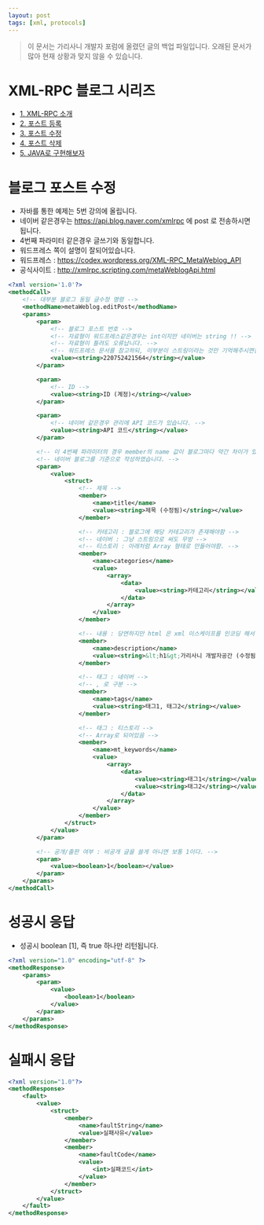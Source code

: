 ```yaml
---
layout: post
tags: [xml, protocols]
---
```


> 이 문서는 가리사니 개발자 포럼에 올렸던 글의 백업 파일입니다.
오래된 문서가 많아 현재 상황과 맞지 않을 수 있습니다.


# XML-RPC 블로그 시리즈
- [1. XML-RPC 소개](/2016/07/02/%EB%B0%B1%EC%97%85-%EA%B0%80%EB%A6%AC%EC%82%AC%EB%8B%88-XML-RPC-%EB%B8%94%EB%A1%9C%EA%B7%B8-1.-XML-RPC-%EC%86%8C%EA%B0%9C.html)
- [2. 포스트 등록](/2016/07/03/%EB%B0%B1%EC%97%85-%EA%B0%80%EB%A6%AC%EC%82%AC%EB%8B%88-XML-RPC-%EB%B8%94%EB%A1%9C%EA%B7%B8-2.-%ED%8F%AC%EC%8A%A4%ED%8A%B8-%EB%93%B1%EB%A1%9D.html)
- [3. 포스트 수정](/2016/07/03/%EB%B0%B1%EC%97%85-%EA%B0%80%EB%A6%AC%EC%82%AC%EB%8B%88-XML-RPC-%EB%B8%94%EB%A1%9C%EA%B7%B8-3.-%ED%8F%AC%EC%8A%A4%ED%8A%B8-%EC%88%98%EC%A0%95.html)
- [4. 포스트 삭제](/2016/07/03/%EB%B0%B1%EC%97%85-%EA%B0%80%EB%A6%AC%EC%82%AC%EB%8B%88-XML-RPC-%EB%B8%94%EB%A1%9C%EA%B7%B8-4.-%ED%8F%AC%EC%8A%A4%ED%8A%B8-%EC%82%AD%EC%A0%9C.html)
- [5. JAVA로 구현해보자](/2016/07/03/%EB%B0%B1%EC%97%85-%EA%B0%80%EB%A6%AC%EC%82%AC%EB%8B%88-XML-RPC-%EB%B8%94%EB%A1%9C%EA%B7%B8-5.-JAVA%EB%A1%9C-%EA%B5%AC%ED%98%84%ED%95%B4%EB%B3%B4%EC%9E%90.html)



# 블로그 포스트 수정
- 자바를 통한 예제는 5번 강의에 올립니다.
- 네이버 같은경우는 https://api.blog.naver.com/xmlrpc 에 post 로 전송하시면 됩니다.
- 4번째 파라미터 같은경우 글쓰기와 동일합니다.
- 워드프레스 쪽이 설명이 잘되어있습니다.
- 워드프레스 : https://codex.wordpress.org/XML-RPC_MetaWeblog_API
- 공식사이트 : http://xmlrpc.scripting.com/metaWeblogApi.html
``` xml
<?xml version='1.0'?>
<methodCall>
	<!-- 대부분 블로그 동일 글수정 명령 -->
	<methodName>metaWeblog.editPost</methodName>
	<params>
		<param>
			<!-- 블로그 포스트 번호 -->
			<!-- 자료형이 워드프레스같은경우는 int이지만 네이버는 string !! -->
			<!-- 자료형이 틀려도 오류납니다. -->
			<!-- 워드프레스 문서를 참고하되, 이부분이 스트링이라는 것만 기억해주시면됩니다. -->
			<value><string>220752421564</string></value>
		</param>

		<param>
			<!-- ID -->
			<value><string>ID (계정)</string></value>
		</param>

		<param>
			<!-- 네이버 같은경우 관리에 API 코드가 있습니다. -->
			<value><string>API 코드</string></value>
		</param>

		<!-- 이 4번째 파라미터의 경우 member의 name 값이 블로그마다 약간 차이가 있을 수 있습니다. -->
		<!-- 네이버 블로그를 기준으로 작성하였습니다. -->
		<param>
			<value>
				<struct>
					<!-- 제목 -->
					<member>
						<name>title</name>
						<value><string>제목 (수정됨)</string></value>
					</member>

					<!-- 카테고리 : 블로그에 해당 카테고리가 존재해야함 -->
					<!-- 네이버 : 그냥 스트링으로 써도 무방 -->
					<!-- 티스토리 : 아래처럼 Array 형태로 만들어야함. -->
					<member>
					  	<name>categories</name>
						<value>
							<array>
								<data>
									<value><string>카테고리</string></value>
								</data>
							</array>
						</value>
					</member>

					<!-- 내용 : 당연하지만 html 은 xml 이스케이프를 인코딩 해서 넣어야한다!! -->
					<member>
						<name>description</name>
						<value><string>&lt;h1&gt;가리사니 개발자공간 (수정됨)&lt;/h1&gt;</string></value>
					</member>

					<!-- 태그 : 네이버 -->
					<!-- , 로 구분 -->
					<member>
						<name>tags</name>
						<value><string>태그1, 태그2</string></value>
					</member>

					<!-- 태그 : 티스토리 -->
					<!-- Array로 되어있음 -->
					<member>
					  	<name>mt_keywords</name>
						<value>
							<array>
								<data>
									<value><string>태그1</string></value>
									<value><string>태그2</string></value>
								</data>
							</array>
						</value>
					</member>
				</struct>
			</value>
		</param>

		<!-- 공개/출판 여부 : 비공개 글을 쓸게 아니면 보통 1이다. -->
		<param>
			<value><boolean>1</boolean></value>
		</param>
	</params>
</methodCall>
```


# 성공시 응답
- 성공시 boolean [1], 즉 true 하나만 리턴됩니다.
``` xml
<?xml version="1.0" encoding="utf-8" ?>
<methodResponse>
	<params>
		<param>
			<value>
				<boolean>1</boolean>
			</value>
		</param>
	</params>
</methodResponse>
```


# 실패시 응답
``` xml
<?xml version="1.0"?>
<methodResponse>
	<fault>
		<value>
			<struct>
				<member>
					<name>faultString</name>
					<value>실패사유</value>
				</member>
				<member>
					<name>faultCode</name>
					<value>
						<int>실패코드</int>
					</value>
				</member>
			</struct>
		</value>
	</fault>
</methodResponse>
```